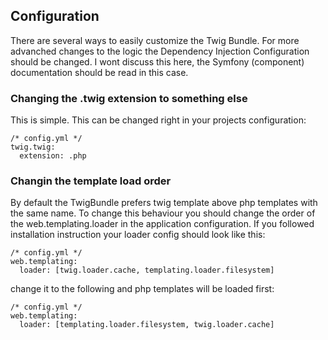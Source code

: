## Configuration

There are several ways to easily customize the Twig Bundle. 
For more advanched changes to the logic the Dependency Injection Configuration
should be changed. I wont discuss this here, the Symfony (component) documentation
should be read in this case.

### Changing the .twig extension to something else

This is simple. This can be changed right in your projects configuration:
    
    /* config.yml */
    twig.twig: 
      extension: .php
      
### Changin the template load order

By default the TwigBundle prefers twig template above php templates with the same name.
To change this behaviour you should change the order of the web.templating.loader in
the application configuration. If you followed installation instruction your loader
config should look like this:

    /* config.yml */
    web.templating:
      loader: [twig.loader.cache, templating.loader.filesystem]
  
change it to the following and php templates will be loaded first:

    /* config.yml */
    web.templating:
      loader: [templating.loader.filesystem, twig.loader.cache]